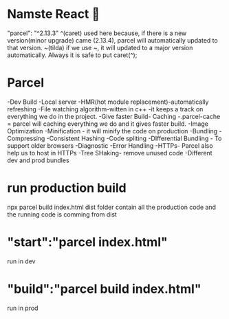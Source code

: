 # Namste React 🚀

"parcel": "^2.13.3"
^(caret) used here because, if there is a new version(minor upgrade) came (2.13.4), parcel will automatically updated to that version.
~(tilda) if we use ~, it will updated to a major version automatically.
Always it is safe to put caret(^);

# Parcel

-Dev Build
-Local server
-HMR(hot module replacement)-automatically refreshing
-File watching algorithm-witten in c++ -it keeps a track on everything we do in the project.
-Give faster Build- Caching
-.parcel-cache = parcel will caching everything we do and it gives faster build.
-Image Optimization
-Minification - it will minify the code on production
-Bundling
-Compressing
-Consistent Hashing
-Code spliting
-DIfferential Bundling - To support older browsers
-Diagnostic
-Error Handling
-HTTPs- Parcel also help us to host in HTTPs
-Tree SHaking- remove unused code
-Different dev and prod bundles

# run production build

npx parcel build index.html
dist folder contain all the production code and the running code is comming from dist

# "start":"parcel index.html"

run in dev

# "build":"parcel build index.html"

run in prod
